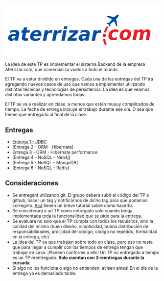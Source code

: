 
<p align="center">
  <img src="enunciado/aterrizar.png" />
</p>

La idea de este TP es implementar el sistema Backend de la empresa Aterrizar.com, que comercializa vuelos a todo el mundo.

El TP va a estar dividido en entregas. Cada una de las entregas del TP irá agregando nuevos casos de uso que vamos a implementar utilizando distintas técnicas y tecnologías de persistencia. La idea es que veamos distintas variantes y aprendamos todas.

El TP se va a realizar en clase, a menos que estén muuuy complicados de tiempo. La fecha de entrega incluye el trabajo durante ese día. O sea que tienen que entregarlo al final de la clase.


## Entregas
- [Entrega 1 - JDBC](enunciado/entrega1/entrega1.md)
- [Entrega 2 - ORM - Hibernate]
- Entrega 3 - ORM - Hibernate performance
- [Entrega 4 - NoSQL - Neo4j]
- [Entrega 5 - NoSQL - MongoDB]
- [Entrega 6 - NoSQL - Redis]

## Consideraciones
- Se entregará utilizando git. El grupo deberá subir el código del TP a github, hacer un tag y notificarnos de dicho tag para que podamos corregirlo. [Acá](https://sites.google.com/site/estrategiasdepersistencia/material/entregando-con-git) tienen un breve tutorial sobre como hacerlo.
- Se considerará a un TP como entregado solo cuando tenga implementada toda la funcionalidad que se pide para la entrega.
- Se evaluará no solo que el TP cumpla con todos los requisitos, sino la calidad del mismo (buen diseño, simplicidad, buena distribución de responsabilidades, prolijidad del código, código no repetido, formalidad en la entrega, etc)
- La idea del TP es que trabajen sobre todo en clase, pero eso no resta que para llegar a cumplir con los tiempos de entrega tengan que trabajar en casa. ¡Planeen conforme a ello! Un TP no entregado a tiempo es un TP reentregado. **Solo cuentan con 3 reentregas durante la cursada.**
- Si algo no les funciona o algo no entienden, avisen antes! En el día de la entrega ya es demasiado tarde.